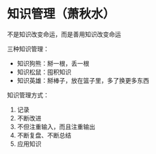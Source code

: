 # 知识管理（萧秋水）

不是知识改变命运，而是善用知识改变命运

三种知识管理：

- 知识狗熊：掰一根，丢一根
- 知识松鼠：囤积知识
- 知识英雄：掰棒子，放在篮子里，多了换更多东西

知识管理方式：

1. 记录
2. 不断改进
3. 不但注重输入，而且注重输出
4. 不断复盘、不断总结
5. 应用知识